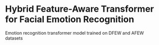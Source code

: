# Hybrid Feature-Aware Transformer for Facial Emotion Recognition

Emotion recognition transformer model trained on DFEW and AFEW datasets
